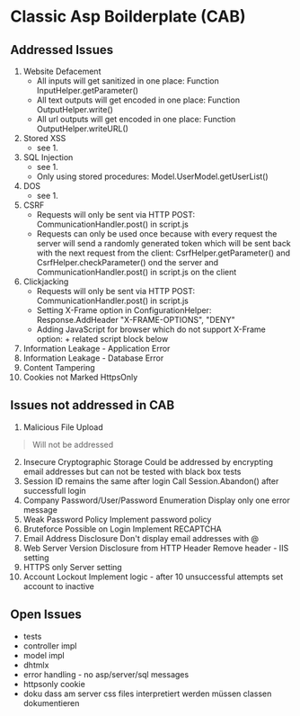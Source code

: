 Classic Asp Boilderplate (CAB)
================================

Addressed Issues
----------------
1. Website Defacement
	* All inputs will get sanitized in one place: Function InputHelper.getParameter()
	* All text outputs will get encoded in one place: Function OutputHelper.write()
	* All url outputs will get encoded in one place: Function OutputHelper.writeURL()
2. Stored XSS
	* see 1.
3. SQL Injection
	* see 1.
	* Only using stored procedures: Model.UserModel.getUserList()
4. DOS
	* see 1.
5. CSRF
	* Requests will only be sent via HTTP POST: CommunicationHandler.post() in script.js
	* Requests can only be used once because with every request the server will send a
  	  randomly generated token which will be sent back with the next request from the client:
  	  CsrfHelper.getParameter() and CsrfHelper.checkParameter() ond the server and CommunicationHandler.post() in script.js on the client
6. Clickjacking
	* Requests will only be sent via HTTP POST: CommunicationHandler.post() in script.js
	* Setting X-Frame option in ConfigurationHelper: Response.AddHeader "X-FRAME-OPTIONS", "DENY"
	* Adding JavaScript for browser which do not support X-Frame option: <antiClickjack> + related script block below
7. Information Leakage - Application Error
8. Information Leakage - Database Error
9. Content Tampering
10. Cookies not Marked HttpsOnly


Issues not addressed in CAB
---------------------------
1. Malicious File Upload
> Will not be addressed
2. Insecure Cryptographic Storage
   Could be addressed by encrypting email addresses but can not be tested with black box tests
3. Session ID remains the same after login
   Call Session.Abandon() after successfull login
4. Company Password/User/Password Enumeration
   Display only one error message
5. Weak Password Policy
   Implement password policy
6. Bruteforce Possible on Login
   Implement RECAPTCHA
7. Email Address Disclosure
   Don't display email addresses with @
8. Web Server Version Disclosure from HTTP Header
   Remove header - IIS setting
9. HTTPS only
   Server setting
10. Account Lockout
   Implement logic - after 10 unsuccessful attempts set account to inactive


Open Issues
-----------
* tests
* controller impl
* model impl
* dhtmlx
* error handling - no asp/server/sql messages
* httpsonly cookie
* doku
	dass am server css files interpretiert werden müssen
	classen dokumentieren
